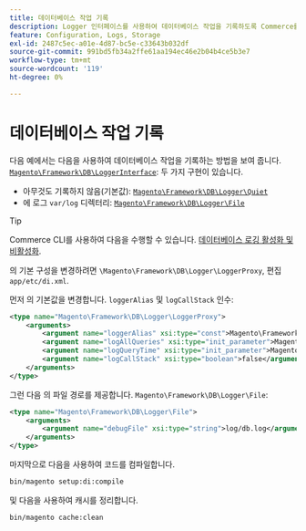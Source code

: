 ```yaml
---
title: 데이터베이스 작업 기록
description: Logger 인터페이스를 사용하여 데이터베이스 작업을 기록하도록 Commerce를 구성합니다.
feature: Configuration, Logs, Storage
exl-id: 2487c5ec-a01e-4d87-bc5e-c33643b032df
source-git-commit: 991bd5fb34a2ffe61aa194ec46e2b04b4ce5b3e7
workflow-type: tm+mt
source-wordcount: '119'
ht-degree: 0%

---
```


# 데이터베이스 작업 기록

다음 예에서는 다음을 사용하여 데이터베이스 작업을 기록하는 방법을 보여 줍니다. [`Magento\Framework\DB\LoggerInterface`][interface]: 두 가지 구현이 있습니다.

- 아무것도 기록하지 않음(기본값): [`Magento\Framework\DB\Logger\Quiet`][quiet]
- 에 로그 `var/log` 디렉터리: [`Magento\Framework\DB\Logger\File`][file]

>[!TIP]
>
>Commerce CLI를 사용하여 다음을 수행할 수 있습니다. [데이터베이스 로깅 활성화 및 비활성화](../cli/enable-logging.md#database-logging).

의 기본 구성을 변경하려면 `\Magento\Framework\DB\Logger\LoggerProxy`, 편집 `app/etc/di.xml`.

먼저 의 기본값을 변경합니다. `loggerAlias` 및 `logCallStack` 인수:

```xml
<type name="Magento\Framework\DB\Logger\LoggerProxy">
    <arguments>
        <argument name="loggerAlias" xsi:type="const">Magento\Framework\DB\Logger\LoggerProxy::LOGGER_ALIAS_FILE</argument>
        <argument name="logAllQueries" xsi:type="init_parameter">Magento\Framework\Config\ConfigOptionsListConstants::CONFIG_PATH_DB_LOGGER_LOG_EVERYTHING</argument>
        <argument name="logQueryTime" xsi:type="init_parameter">Magento\Framework\Config\ConfigOptionsListConstants::CONFIG_PATH_DB_LOGGER_QUERY_TIME_THRESHOLD</argument>
        <argument name="logCallStack" xsi:type="boolean">false</argument>
    </arguments>
</type>
```

그런 다음 의 파일 경로를 제공합니다. `Magento\Framework\DB\Logger\File`:

```xml
<type name="Magento\Framework\DB\Logger\File">
    <arguments>
        <argument name="debugFile" xsi:type="string">log/db.log</argument>
    </arguments>
</type>
```

마지막으로 다음을 사용하여 코드를 컴파일합니다.

```bash
bin/magento setup:di:compile
```

및 다음을 사용하여 캐시를 정리합니다.

```bash
bin/magento cache:clean
```

<!-- link definitions -->

[file]: https://github.com/magento/magento2/blob/2.4/lib/internal/Magento/Framework/DB/Logger/File.php
[interface]: https://github.com/magento/magento2/blob/2.4/lib/internal/Magento/Framework/DB/LoggerInterface.php
[quiet]: https://github.com/magento/magento2/blob/2.4/lib/internal/Magento/Framework/DB/Logger/Quiet.php
